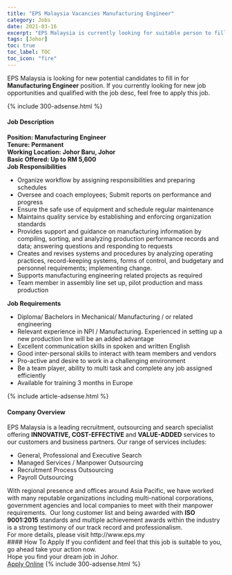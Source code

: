 ```yaml
---
title: "EPS Malaysia Vacancies Manufacturing Engineer" 
category: Jobs 
date: 2021-03-16 
excerpt: "EPS Malaysia is currently looking for suitable person to fill in the Manufacturing Engineer which based in Johor" 
tags: [Johor] 
toc: true 
toc_label: TOC 
toc_icon: "fire" 
--- 
```


<p>EPS Malaysia is looking for new potential candidates to fill in for <b>Manufacturing Engineer</b> position. If you currently looking for new job opportunities and qualified with the job desc, feel free to apply this job.
</p>{% include 300-adsense.html %} 
<div><div><h4>Job Description</h4></div><div><div><span><div><div><strong>Position: Manufacturing Engineer&#160;</strong></div><div><strong>Tenure: Permanent&#160;</strong></div><div><strong>Working Location: Johor Baru, Johor&#160;</strong></div><div><strong>Basic Offered: Up to RM 5,600&#160;</strong></div><div><strong>Job Responsibilities&#160;</strong></div><ul><li>Organize workflow by assigning responsibilities and preparing schedules</li><li>Oversee and coach employees; Submit reports on performance and progress</li><li>Ensure the safe use of equipment and schedule regular maintenance</li><li>Maintains quality service by establishing and enforcing organization standards</li><li>Provides support and guidance on manufacturing information by compiling, sorting, and analyzing production performance records and data; answering questions and responding to requests</li><li>Creates and revises systems and procedures by analyzing operating practices, record-keeping systems, forms of control, and budgetary and personnel requirements; implementing change.</li><li>Supports manufacturing engineering related projects as required</li><li>Team member in assembly line set up, pilot production and mass production</li></ul><div><strong>Job Requirements&#160;</strong></div><ul><li>Diploma/ Bachelors in Mechanical/ Manufacturing / or related engineering</li><li>Relevant experience in NPI / Manufacturing. Experienced in setting up a new production line will be an added advantage&#160;</li><li>Excellent communication skills in spoken and written English</li><li>Good inter-personal skills to interact with team members and vendors</li><li>Pro-active and desire to work in a challenging environment</li><li>Be a team player, ability to multi task and complete any job assigned efficiently</li><li>Available for training 3 months in Europe</li></ul></div></span></div></div></div> 
{% include article-adsense.html %} 
<div><div><h4>Company Overview</h4></div><div><div><span><div><div>
<div>
		EPS Malaysia is a leading recruitment, outsourcing and search specialist offering <strong>INNOVATIVE, COST-EFFECTIVE </strong>and <strong>VALUE-ADDED</strong> services to our customers and business partners. Our range of services includes:</div>
<ul>
<li>
			General, Professional and Executive Search</li>
<li>
			Managed Services / Manpower Outsourcing</li>
<li>
			Recruitment Process Outsourcing</li>
<li>
			Payroll Outsourcing</li>
</ul>
<div>
		With regional presence and offices around Asia Pacific, we have worked with many reputable organizations including multi-national corporations, government agencies and local companies to meet with their manpower requirements.&#160; Our long customer list and being awarded with <strong>ISO 9001:2015</strong> standards and multiple achievement awards within the industry is a strong testimony of our track record and professionalism.</div>
<div>
		For more details, please visit http://www.eps.my</div>
</div></div></span></div></div></div> 
#### How To Apply 
If you confident and feel that this job is suitable to you, go ahead take your action now. <br/> 
Hope you find your dream job in Johor. <br/> 
<a href="https://www.jobstreet.com.my/en/job/manufacturing-engineer-4507772?jobId=jobstreet-my-job-4507772&" class="btn btn--info" target="_blank" rel="nofollow noopenner">Apply Online</a> 
{% include 300-adsense.html %} 
